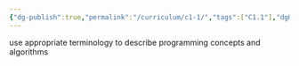 ```yaml
---
{"dg-publish":true,"permalink":"/curriculum/c1-1/","tags":["C1.1"],"dgHomeLink":false}
---
```


use appropriate terminology to describe programming concepts and algorithms